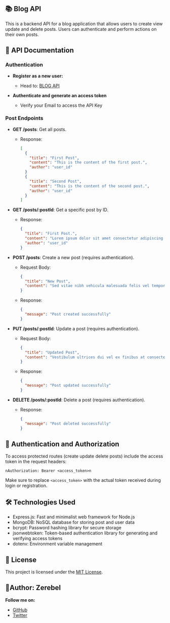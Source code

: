 ## 📚 Blog API

This is a backend API for a blog application that allows users to create view update and delete posts. Users can authenticate and perform actions on their own posts.

## 📖 API Documentation

### Authentication

- **Register as a new user:**

  - Head to: [BLOG API](https://auth-dev-ae419.web.app/)

- **Authenticate and generate an access token**

  - Verify your Email to access the API Key

### Post Endpoints

- **GET /posts**: Get all posts.

  - Response:

    ```json
    [
      {
        "title": "First Post",
        "content": "This is the content of the first post.",
        "author": "user_id"
      }
      {
        "title": "Second Post",
        "content": "This is the content of the second post.",
        "author": "user_id"
      }
    ]
    ```

- **GET /posts/:postId**: Get a specific post by ID.

  - Response:

    ```json
    {
      "title": "First Post.",
      "content": "Lorem ipsum dolor sit amet consectetur adipiscing elit.",
      "author": "user_id"
    }
    ```

- **POST /posts**: Create a new post (requires authentication).

  - Request Body:

    ```json
    {
      "title": "New Post",
      "content": "Sed vitae nibh vehicula malesuada felis vel tempor ipsum."
    }
    ```

  - Response:

    ```json
    {
      "message": "Post created successfully"
    }
    ```

- **PUT /posts/:postId**: Update a post (requires authentication).

  - Request Body:

    ```json
    {
      "title": "Updated Post",
      "content": "Vestibulum ultrices dui vel ex finibus at consectetur mauris maximus."
    }
    ```

  - Response:

    ```json
    {
      "message": "Post updated successfully"
    }
    ```

- **DELETE /posts/:postId**: Delete a post (requires authentication).

  - Response:

    ```json
    {
      "message": "Post deleted successfully"
    }
    ```

## 🔐 Authentication and Authorization

To access protected routes (create update delete posts) include the access token in the request headers:

`nAuthorization: Bearer <access_token>n`

Make sure to replace `<access_token>` with the actual token received during login or registration.

## 🛠️ Technologies Used

- Express.js: Fast and minimalist web framework for Node.js
- MongoDB: NoSQL database for storing post and user data
- bcrypt: Password hashing library for secure storage
- jsonwebtoken: Token-based authentication library for generating and verifying access tokens
- dotenv: Environment variable management

## 📜 License

This project is licensed under the [MIT License](LICENSE).

## 🔹**Author**: Zerebel

**Follow me on:**

- [GitHub](https://github.com/zerebel)
- [Twitter](https://twitter.com/zerebel_)
